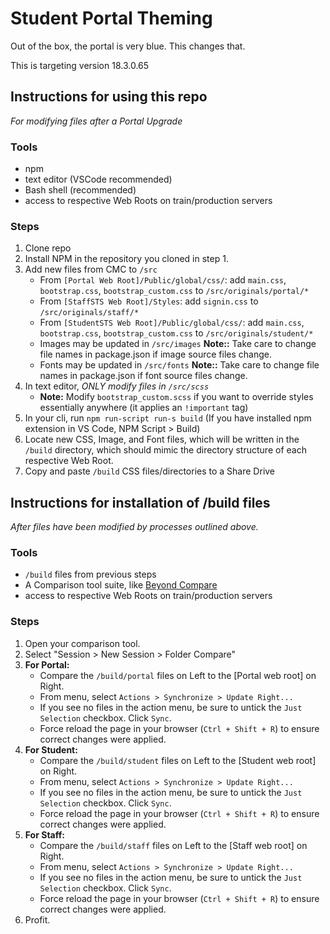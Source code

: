 # Student Portal Theming

Out of the box, the portal is very blue.
This changes that.

This is targeting version 18.3.0.65


## Instructions for using this repo 
_For modifying files after a Portal Upgrade_

### Tools
- npm
- text editor (VSCode recommended)
- Bash shell (recommended)
- access to respective Web Roots on train/production servers

### Steps
1. Clone repo
2. Install NPM in the repository you cloned in step 1.
3. Add new files from CMC to `/src` 
   - From `[Portal Web Root]/Public/global/css/`: add `main.css`, `bootstrap.css`, `bootstrap_custom.css` to `/src/originals/portal/*`
   - From `[StaffSTS Web Root]/Styles`: add `signin.css` to `/src/originals/staff/*`
   - From `[StudentSTS Web Root]/Public/global/css/`: add `main.css`, `bootstrap.css`, `bootstrap_custom.css` to `/src/originals/student/*`
   - Images may be updated in `/src/images` **Note::** Take care to change file names in package.json if image source files change. 
   - Fonts may be updated in `/src/fonts` **Note::** Take care to change file names in package.json if font source files change. 
4. In text editor, *ONLY modify files in `/src/scss`*
   - **Note:** Modify `bootstrap_custom.scss` if you want to override styles essentially anywhere (it applies an `!important` tag)
5. In your cli, run `npm run-script run-s build` (If you have installed npm extension in VS Code, NPM Script > Build) 
6. Locate new CSS, Image, and Font files, which will be written in the `/build` directory, which should mimic the directory structure of each respective Web Root. 
7. Copy and paste `/build` CSS files/directories to a Share Drive

## Instructions for installation of /build files 
_After files have been modified by processes outlined above._ 

### Tools
- `/build` files from previous steps
- A Comparison tool suite, like [Beyond Compare](https://www.scootersoftware.com/)
- access to respective Web Roots on train/production servers

### Steps
1. Open your comparison tool. 
2. Select "Session > New Session > Folder Compare"
3. **For Portal:** 
   - Compare the `/build/portal` files on Left to the [Portal web root] on Right. 
   - From menu, select `Actions > Synchronize > Update Right...`
   - If you see no files in the action menu, be sure to untick the `Just Selection` checkbox. Click `Sync`. 
   - Force reload the page in your browser (`Ctrl + Shift + R`) to ensure correct changes were applied.
4. **For Student:** 
   - Compare the `/build/student` files on Left to the [Student web root] on Right. 
   - From menu, select `Actions > Synchronize > Update Right...`
   - If you see no files in the action menu, be sure to untick the `Just Selection` checkbox. Click `Sync`. 
   - Force reload the page in your browser (`Ctrl + Shift + R`) to ensure correct changes were applied.
5. **For Staff:** 
   - Compare the `/build/staff` files on Left to the [Staff web root] on Right. 
   - From menu, select `Actions > Synchronize > Update Right...`
   - If you see no files in the action menu, be sure to untick the `Just Selection` checkbox. Click `Sync`. 
   - Force reload the page in your browser (`Ctrl + Shift + R`) to ensure correct changes were applied.
6. Profit.
